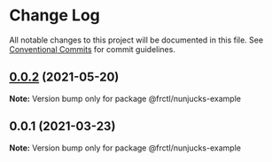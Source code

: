 # Change Log

All notable changes to this project will be documented in this file.
See [Conventional Commits](https://conventionalcommits.org) for commit guidelines.

## [0.0.2](https://github.com/frctl/fractal/compare/@frctl/nunjucks-example@0.0.1...@frctl/nunjucks-example@0.0.2) (2021-05-20)

**Note:** Version bump only for package @frctl/nunjucks-example





## 0.0.1 (2021-03-23)

**Note:** Version bump only for package @frctl/nunjucks-example

